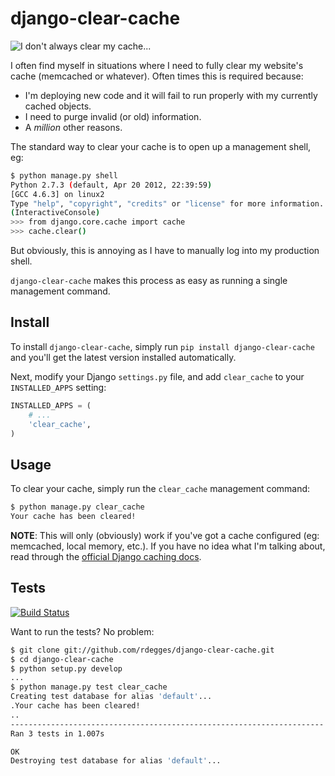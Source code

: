 # django-clear-cache


![I don't always clear my cache...](https://github.com/rdegges/django-clear-cache/raw/master/clear_cache.jpg)


I often find myself in situations where I need to fully clear my website's
cache (memcached or whatever). Often times this is required because:

- I'm deploying new code and it will fail to run properly with my currently
  cached objects.
- I need to purge invalid (or old) information.
- A *million* other reasons.

The standard way to clear your cache is to open up a management shell, eg:

``` bash
$ python manage.py shell
Python 2.7.3 (default, Apr 20 2012, 22:39:59) 
[GCC 4.6.3] on linux2
Type "help", "copyright", "credits" or "license" for more information.
(InteractiveConsole)
>>> from django.core.cache import cache
>>> cache.clear()
```

But obviously, this is annoying as I have to manually log into my production
shell.

``django-clear-cache`` makes this process as easy as running a single
management command.


## Install

To install ``django-clear-cache``, simply run ``pip install django-clear-cache``
and you'll get the latest version installed automatically.

Next, modify your Django ``settings.py`` file, and add ``clear_cache`` to your
``INSTALLED_APPS`` setting:

``` python
INSTALLED_APPS = (
    # ...
    'clear_cache',
)
```

## Usage

To clear your cache, simply run the ``clear_cache`` management command:

``` bash
$ python manage.py clear_cache
Your cache has been cleared!
```

**NOTE**: This will only (obviously) work if you've got a cache configured (eg:
memcached, local memory, etc.). If you have no idea what I'm talking about,
read through the [official Django caching docs](https://docs.djangoproject.com/en/dev/topics/cache/?from=olddocs).


## Tests

[![Build Status](https://secure.travis-ci.org/rdegges/django-clear-cache.png?branch=master)](http://travis-ci.org/rdegges/django-clear-cache)

Want to run the tests? No problem:

``` bash
$ git clone git://github.com/rdegges/django-clear-cache.git
$ cd django-clear-cache
$ python setup.py develop
...
$ python manage.py test clear_cache
Creating test database for alias 'default'...
.Your cache has been cleared!
..
----------------------------------------------------------------------
Ran 3 tests in 1.007s

OK
Destroying test database for alias 'default'...
```
